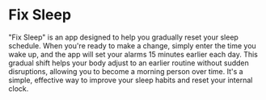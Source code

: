 # Fix Sleep

"Fix Sleep" is an app designed to help you gradually reset your sleep schedule. When you're
ready to make a change, simply enter the time you wake up, and the app will set your alarms 15
minutes earlier each day. This gradual shift helps your body adjust to an earlier routine
without sudden disruptions, allowing you to become a morning person over time. It's a simple,
effective way to improve your sleep habits and reset your internal clock.
